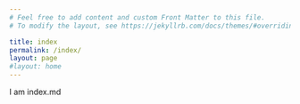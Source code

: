 ```yaml
---
# Feel free to add content and custom Front Matter to this file.
# To modify the layout, see https://jekyllrb.com/docs/themes/#overriding-theme-defaults

title: index
permalink: /index/
layout: page
#layout: home
---
```


I am index.md
